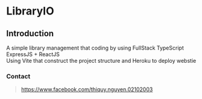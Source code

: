 # LibraryIO
## Introduction
A simple library management that coding by using FullStack TypeScript ExpressJS + ReactJS  
Using Vite that construct the project structure and Heroku to deploy webstie
### Contact
> https://www.facebook.com/thiquy.nguyen.02102003
